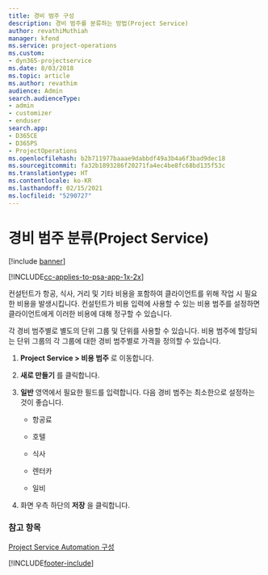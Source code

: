 ```yaml
---
title: 경비 범주 구성
description: 경비 범주를 분류하는 방법(Project Service)
author: revathiMuthiah
manager: kfend
ms.service: project-operations
ms.custom:
- dyn365-projectservice
ms.date: 8/03/2018
ms.topic: article
ms.author: revathim
audience: Admin
search.audienceType:
- admin
- customizer
- enduser
search.app:
- D365CE
- D365PS
- ProjectOperations
ms.openlocfilehash: b2b711977baaae9dabbdf49a3b4a6f3bad9dec18
ms.sourcegitcommit: fa32b1893286f20271fa4ec4be8fc68bd135f53c
ms.translationtype: HT
ms.contentlocale: ko-KR
ms.lasthandoff: 02/15/2021
ms.locfileid: "5290727"
---
```

# <a name="configure-expense-categories-project-service"></a>경비 범주 분류(Project Service)

[!include [banner](../includes/psa-now-project-operations.md)]

[!INCLUDE[cc-applies-to-psa-app-1x-2x](../includes/cc-applies-to-psa-app-1x-2x.md)]

컨설턴트가 항공, 식사, 거리 및 기타 비용을 포함하여 클라이언트를 위해 작업 시 필요한 비용을 발생시킵니다. 컨설턴트가 비용 입력에 사용할 수 있는 비용 범주를 설정하면 클라이언트에게 이러한 비용에 대해 정구할 수 있습니다.  
  
각 경비 범주별로 별도의 단위 그룹 및 단위를 사용할 수 있습니다. 비용 범주에 할당되는 단위 그룹의 각 그룹에 대한 경비 범주별로 가격을 정의할 수 있습니다.  
  
1.  **Project Service > 비용 범주** 로 이동합니다.  
  
2.  **새로 만들기** 를 클릭합니다.  
  
3.  **일반** 영역에서 필요한 필드를 입력합니다. 다음 경비 범주는 최소한으로 설정하는 것이 좋습니다.  
  
    -   항공료  
  
    -   호텔  
  
    -   식사  
  
    -   렌터카  
  
    -   일비  
  
4.  화면 우측 하단의 **저장** 을 클릭합니다.  
  
### <a name="see-also"></a>참고 항목  
 [Project Service Automation 구성](../psa/configure.md)


[!INCLUDE[footer-include](../includes/footer-banner.md)]